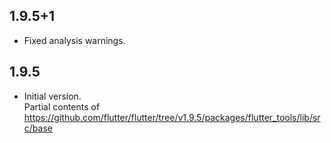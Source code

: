## 1.9.5+1
- Fixed analysis warnings.

## 1.9.5

- Initial version.  
Partial contents of https://github.com/flutter/flutter/tree/v1.9.5/packages/flutter_tools/lib/src/base

